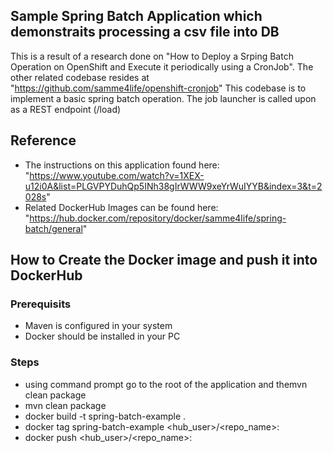 ## Sample Spring Batch Application which demonstraits processing a csv file into DB
This is a result of a research done on "How to Deploy a Srping Batch Operation on OpenShift and Execute it periodically using a CronJob".
The other related codebase resides at "https://github.com/samme4life/openshift-cronjob"
This codebase is to implement a basic spring batch operation. The job launcher is called upon as a REST endpoint (/load)

## Reference

* The instructions on this application found here: "https://www.youtube.com/watch?v=1XEX-u12i0A&list=PLGVPYDuhQp5INh38gIrWWW9xeYrWuIYYB&index=3&t=2028s"
* Related DockerHub Images can be found here: "https://hub.docker.com/repository/docker/samme4life/spring-batch/general"
	
## How to Create the Docker image and push it into DockerHub

### Prerequisits
* Maven is configured in your system
* Docker should be installed in your PC
### Steps
* using command prompt go to the root of the application and themvn clean package 
* mvn clean package 
* docker build -t spring-batch-example .
* docker tag spring-batch-example <hub_user>/<repo_name>:<tag>
* docker push <hub_user>/<repo_name>:<tag>
